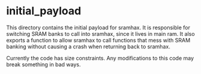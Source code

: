 # initial_payload

This directory contains the initial payload for sramhax. It is responsible for switching SRAM banks to call into sramhax, since it lives in main ram. It also exports a function to allow sramhax to call functions that mess with SRAM banking without causing a crash when returning back to sramhax.

Currently the code has size constraints. Any modifications to this code may break something in bad ways.
